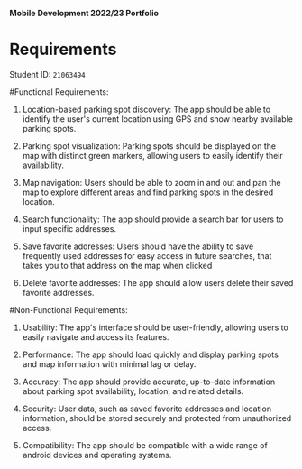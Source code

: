 **Mobile Development 2022/23 Portfolio**
# Requirements

Student ID: `21063494`

#Functional Requirements:

1. Location-based parking spot discovery: The app should be able to identify the user's current location using GPS and show nearby available parking spots.

2. Parking spot visualization: Parking spots should be displayed on the map with distinct green markers, allowing users to easily identify their availability.

3. Map navigation: Users should be able to zoom in and out and pan the map to explore different areas and find parking spots in the desired location.

4. Search functionality: The app should provide a search bar for users to input specific addresses.

5. Save favorite addresses: Users should have the ability to save frequently used addresses for easy access in future searches, that takes you to that address on the map when clicked

6. Delete favorite addresses: The app should allow users delete their saved favorite addresses.

#Non-Functional Requirements:

1. Usability: The app's interface should be user-friendly, allowing users to easily navigate and access its features.

2. Performance: The app should load quickly and display parking spots and map information with minimal lag or delay.

3. Accuracy: The app should provide accurate, up-to-date information about parking spot availability, location, and related details.

4. Security: User data, such as saved favorite addresses and location information, should be stored securely and protected from unauthorized access.

5. Compatibility: The app should be compatible with a wide range of android devices and operating systems.
